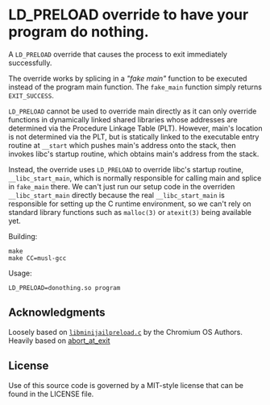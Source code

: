 # LD_PRELOAD override to have your program do nothing.

A `LD_PRELOAD` override that causes the process to exit immediately successfully.

 The override works by splicing in a _"fake main"_ function to be executed instead
 of the program main function. The `fake_main` function simply returns `EXIT_SUCCESS`.

`LD_PRELOAD` cannot be used to override main directly as it can only override
functions in dynamically linked shared libraries whose addresses are determined
via the Procedure Linkage Table (PLT). However, main's location is not
determined via the PLT, but is statically linked to the executable entry routine
at `__start` which pushes main's address onto the stack, then invokes libc's
startup routine, which obtains main's address from the stack. 

Instead, the override uses `LD_PRELOAD` to override libc's startup routine,
`__libc_start_main`, which is normally responsible for calling main and splice
in `fake_main` there. We can't just run our setup code in the overriden
`__libc_start_main` directly because the real `__libc_start_main` is responsible
for setting up the C runtime environment, so we can't rely on standard library
functions such as `malloc(3)` or `atexit(3)` being available yet. 

Building:

    make
    make CC=musl-gcc

Usage:

    LD_PRELOAD=donothing.so program

## Acknowledgments

Loosely based on [`libminijailpreload.c`][1] by the Chromium OS Authors.
Heavily based on [abort_at_exit][2]

## License

Use of this source code is governed by a MIT-style license that can be found in
the LICENSE file.

[1]: https://android.googlesource.com/platform/external/minijail/+/master/libminijailpreload.c "libminijailpreload.c - preload hack library"
[2]: https://github.com/thomasnyman/abort_at_exit "LD_PRELOAD override to abort program at exit"
